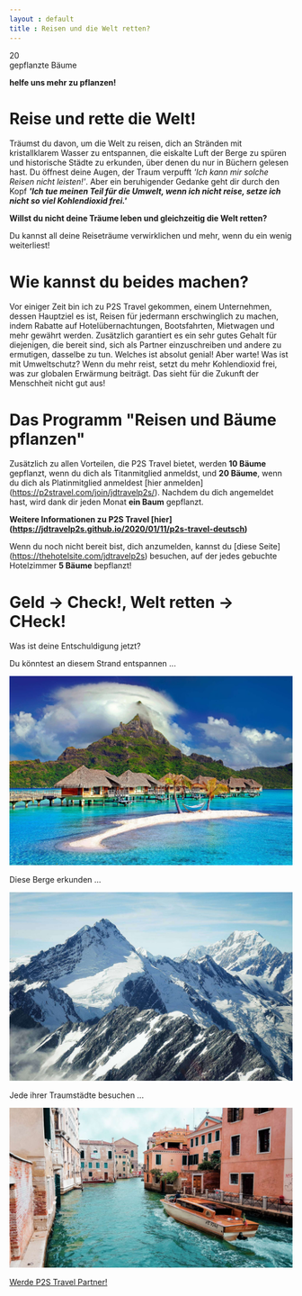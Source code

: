 ```yaml
---
layout : default
title : Reisen und die Welt retten?
---
```


<div class="number">20</div> 

<div class="number-desc">gepflanzte Bäume</div>

**helfe uns mehr zu pflanzen!**

# Reise und rette die Welt!

Träumst du davon, um die Welt zu reisen, dich an Stränden mit kristallklarem Wasser zu entspannen, die eiskalte Luft der Berge  zu spüren und historische Städte zu erkunden, über denen du nur in Büchern gelesen hast. Du öffnest deine Augen, der Traum verpufft _'Ich kann mir solche Reisen nicht leisten!'_. Aber ein beruhigender Gedanke geht dir durch den Kopf **_'Ich tue meinen Teil für die Umwelt, wenn ich nicht reise, setze ich nicht so viel Kohlendioxid frei.'_**

**Willst du nicht deine Träume leben und gleichzeitig die Welt retten?**

Du kannst all deine Reiseträume verwirklichen und mehr, wenn du ein wenig weiterliest!

# Wie kannst du beides machen?

Vor einiger Zeit bin ich zu P2S Travel gekommen, einem Unternehmen, dessen Hauptziel es ist, Reisen für jedermann erschwinglich zu machen, indem Rabatte auf Hotelübernachtungen, Bootsfahrten, Mietwagen und mehr gewährt werden. Zusätzlich garantiert es ein sehr gutes Gehalt für diejenigen, die bereit sind, sich als Partner einzuschreiben und andere zu ermutigen, dasselbe zu tun. Welches ist absolut genial! Aber warte! Was ist mit Umweltschutz? Wenn du mehr reist, setzt du mehr Kohlendioxid frei, was zur globalen Erwärmung beiträgt. Das sieht für die Zukunft der Menschheit nicht gut aus!

# Das Programm "Reisen und Bäume pflanzen"

Zusätzlich zu allen Vorteilen, die P2S Travel bietet, werden **10 Bäume** gepflanzt, wenn du dich als Titanmitglied anmeldst, und **20 Bäume**, wenn du dich als Platinmitglied anmeldest [hier anmelden] (https://p2stravel.com/join/jdtravelp2s/). Nachdem du dich angemeldet hast, wird dank dir jeden Monat **ein Baum** gepflanzt.

**Weitere Informationen zu P2S Travel [hier] (https://jdtravelp2s.github.io/2020/01/11/p2s-travel-deutsch)**
 
Wenn du noch nicht bereit bist, dich anzumelden, kannst du [diese Seite] (https://thehotelsite.com/jdtravelp2s) besuchen, auf der jedes gebuchte Hotelzimmer **5 Bäume** bepflanzt!

# Geld -> Check!, Welt retten -> CHeck!

Was ist deine Entschuldigung jetzt?

Du könntest an diesem Strand entspannen ...

<img class="d-block w-100 img-fluid" src="/assets/cottages-beach-r.jpg" alt="beach holidays">

Diese Berge erkunden ...

<img class="d-block w-100 img-fluid" src="/assets/mountains-r.jpg" alt="snowy mountains">

Jede ihrer Traumstädte besuchen ...

<img class="d-block w-100 img-fluid" src="/assets/orange-powerboat-r.jpg" alt="Venice trip">

[Werde P2S Travel Partner!](https://p2stravel.com/join/jdtravelp2s)